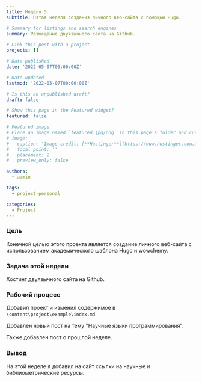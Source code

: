 ```yaml
---
title: Неделя 5
subtitle: Пятая неделя создания личного веб-сайта с помощью Hugo.

# Summary for listings and search engines
summary: Размещение двуязычного сайта на Github.

# Link this post with a project
projects: []

# Date published
date: '2022-05-07T00:00:00Z'

# Date updated
lastmod: '2022-05-07T00:00:00Z'

# Is this an unpublished draft?
draft: false

# Show this page in the Featured widget?
featured: false

# Featured image
# Place an image named `featured.jpg/png` in this page's folder and customize its options here.
# image:
#   caption: 'Image credit: [**Hostinger**](https://www.hostinger.com.ua/rukovodstva/wp-content/uploads/sites/8/2017/04/osnovnye-git-komandy.png)'
#   focal_point: ''
#   placement: 2
#   preview_only: false

authors:
  - admin

tags:
  - project-personal

categories:
  - Project
---
```

<!-- ### Goal

The final goal of this project is to create a personal website using Hugo and wowchemy academic template.

### Task of this week

Hosting a bilingual site on Github.

### The working process

Added a project and changed the content in `\content\project\example\index.md`.

Added a new post on the topic "Scientific Programming Languages".

Also added a post about last week.

### Conclusion

This week i added links to scientific and bibliometric resources to the site. -->

### Цель

Конечной целью этого проекта является создание личного веб-сайта с использованием академического шаблона Hugo и wowchemy.

### Задача этой недели

Хостинг двуязычного сайта на Github.

### Рабочий процесс

Добавил проект и изменил содержимое в `\content\project\example\index.md`.

Добавлен новый пост на тему "Научные языки программирования".

Также добавлен пост о прошлой неделе.

### Вывод

На этой неделе я добавил на сайт ссылки на научные и библиометрические ресурсы.
